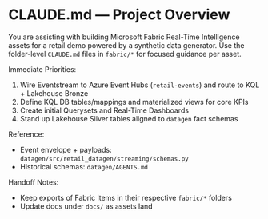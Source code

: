 # CLAUDE.md — Project Overview

You are assisting with building Microsoft Fabric Real-Time Intelligence assets for a retail demo powered by a synthetic data generator. Use the folder-level `CLAUDE.md` files in `fabric/*` for focused guidance per asset.

Immediate Priorities:
1) Wire Eventstream to Azure Event Hubs (`retail-events`) and route to KQL + Lakehouse Bronze
2) Define KQL DB tables/mappings and materialized views for core KPIs
3) Create initial Querysets and Real-Time Dashboards
4) Stand up Lakehouse Silver tables aligned to `datagen` fact schemas

Reference:
- Event envelope + payloads: `datagen/src/retail_datagen/streaming/schemas.py`
- Historical schemas: `datagen/AGENTS.md`

Handoff Notes:
- Keep exports of Fabric items in their respective `fabric/*` folders
- Update docs under `docs/` as assets land


